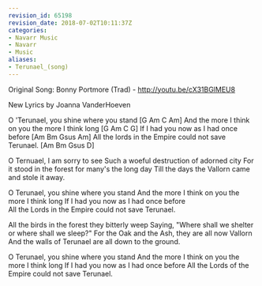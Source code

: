 ```yaml
---
revision_id: 65198
revision_date: 2018-07-02T10:11:37Z
categories:
- Navarr Music
- Navarr
- Music
aliases:
- Terunael_(song)
---
```


Original Song: Bonny Portmore (Trad) - http://youtu.be/cX31BGlMEU8

New Lyrics by Joanna VanderHoeven


O 'Terunael, you shine where you stand   [G Am C Am]
And the more I think on you the more I think long  [G Am C G]
If I had you now as I had once before  [Am Bm Gsus Am]
All the lords in the Empire could not save Terunael.  [Am Bm Gsus D]
 
O Ternuael, I am sorry to see
Such a woeful destruction of adorned city
For it stood in the forest for many's the long day
Till the days the Vallorn came and stole it away.
 
O Terunael, you shine where you stand
And the more I think on you the more I think long
If I had you now as I had once before  
All the Lords in the Empire could not save Terunael.
 
All the birds in the forest they bitterly weep
Saying, "Where shall we shelter or where shall we sleep?"
For the Oak and the Ash, they are all now Vallorn
And the walls of Terunael are all down to the ground.
 
O Terunael, you shine where you stand
And the more I think on you the more I think long
If I had you now as I had once before
All the Lords of the Empire could not save Terunael.





